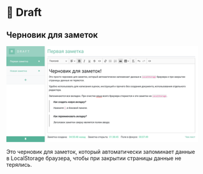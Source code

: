 # 📄 Draft 
## Черновик для заметок

![Draft](src/assets/draft_screen.png)

Это черновик для заметок, который автоматически запоминает данные в LocalStorage браузера, чтобы при закрытии страницы данные не терялись.
